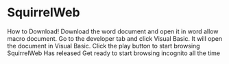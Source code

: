 # SquirrelWeb
How to Download! Download the word document and open it in word allow macro document. Go to the developer tab and click Visual Basic. It will open the document in Visual Basic. Click the play button to start browsing 
SquirrelWeb Has released Get ready to start browsing incognito all the time
